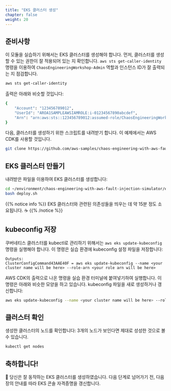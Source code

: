 ```yaml
---
title: "EKS 클러스터 생성"
chapter: false
weight: 20
---
```


## 준비사항

이 모듈을 실습하기 위해서는 EKS 클러스터를 생성해야 합니다. 먼저, 클러스터를 생성할 수 있는 권한이 잘 적용되어 있는 지 확인합니다.
`aws sts get-caller-identity` 명령을 이용하여 `ChaosEngineeringWorkshop-Admin` 역할과 인스턴스 ID가 잘 출력되는 지 점검합니다.
```sh
aws sts get-caller-identity
```

출력은 아래와 비슷할 것입니다:
```sh
{
    "Account": "123456789012",
    "UserId": "AROA1SAMPLEAWSIAMROLE:i-01234567890abcdef",
    "Arn": "arn:aws:sts::123456789012:assumed-role/ChaosEngineeringWorkshop-Admin/i-01234567890abcdef"
}
```

다음, 클러스터를 생성하기 위한 스크립트를 내려받기 합니다. 이 예제에서는 AWS CDK를 사용할 것입니다.
```sh
git clone https://github.com/aws-samples/chaos-engineering-with-aws-fault-injection-simulator.git
```

## EKS 클러스터 만들기

내려받은 파일을 이용하여 EKS 클러스터를 생성합니다:
```sh
cd ~/environment/chaos-engineering-with-aws-fault-injection-simulator/eks/cdk
bash deploy.sh
```

{{% notice info %}}
EKS 클러스터와 관련된 의존성들을 띄우는 데 약 15분 정도 소요됩니다. :coffee:
{{% /notice %}}

## kubeconfig 저장

쿠버네티스 클러스터를 kubectl로 관리하기 위해서는 `aws eks update-kubeconfig` 명령을 실행해야 합니다. 이 명령은 실습 환경에 kubeconfig 설정 파일을 저장합니다:
```
Outputs:
ClusterConfigCommand43AAE40F = aws eks update-kubeconfig --name <your cluster name will be here> --role-arn <your role arn will be here>
```

AWS CDK의 출력으로 나온 명령을 실습 환경 터미널에 붙여넣기하여 실행합니다. 이 명령은 아래와 비슷한 모양을 하고 있습니다. kubeconfig 파일을 새로 생성하거나 갱신합니다:
```sh
aws eks update-kubeconfig --name <your cluster name will be here> --role-arn <your role arn will be here>
```

## 클러스터 확인

생성한 클러스터의 노드를 확인합니다:
3개의 노드가 보인다면 제대로 성성한 것으로 볼 수 있습니다.
```sh
kubectl get nodes
```

## 축하합니다!

:tada: 당신은 잘 동작하는 EKS 클러스터를 생성하였습니다. 다음 단계로 넘어가기 전, 다음 장의 안내를 따라 EKS 콘솔 자격증명을 갱신합니다.
